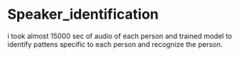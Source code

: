 # Speaker_identification
i took almost 15000 sec of audio of each person and trained model to identify pattens specific to each person and recognize the person.
